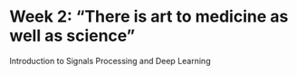 # Week 2: “There is art to medicine as well as science”
Introduction to Signals Processing and Deep Learning

